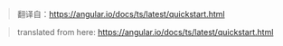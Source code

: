 > 翻译自：https://angular.io/docs/ts/latest/quickstart.html

> translated from here: https://angular.io/docs/ts/latest/quickstart.html
